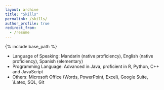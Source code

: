 ```yaml
---
layout: archive
title: "Skills"
permalink: /skills/
author_profile: true
redirect_from:
  - /resume
---
```


{% include base_path %}


* Language of Speaking: Mandarin (native proficiency), English (native proficiency), Spanish (elementary)
* Programming Language: Advanced in Java, proficient in R, Python, C++ and JavaScript
* Others: Microsoft Office (Words, PowerPoint, Excel), Google Suite, \Latex, SQL, Git
